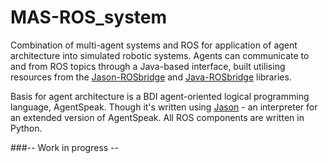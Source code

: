 # MAS-ROS_system

Combination of multi-agent systems and ROS for application of agent architecture into simulated robotic systems. Agents can communicate to and from ROS topics through a Java-based interface, built utilising resources from the [Jason-ROSbridge](https://github.com/rafaelcaue/jason-rosbridge) and [Java-ROSbridge](https://github.com/h2r/java_rosbridge) libraries.

Basis for agent architecture is a BDI agent-oriented logical programming language, AgentSpeak. Though it's written using [Jason](https://github.com/jason-lang/jason) - an interpreter for an extended version of AgentSpeak. All ROS components are written in Python.

###-- Work in progress --
